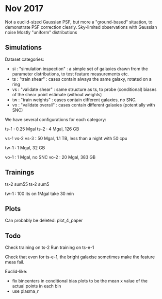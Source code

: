 Nov 2017
========

Not a euclid-sized Gaussian PSF, but more a "ground-based" situation, to demonstrate PSF correction clearly.
Sky-limited observations with Gaussian noise
Mostly "uniform" distributions


Simulations
-----------

Dataset categories:

  * si : "simulation inspection" : a simple set of galaxies drawn from the parameter distributions, to test feature measurements etc.
  * ts : "train shear" : cases contain always the same galaxy, rotated on a ring
  * vs : "validate shear" : same structure as ts, to probe (conditional) biases of the shear point estimate (without weights)
  * tw : "train weights" : cases contain different galaxies, no SNC.
  * vo : "validate overall" : cases contain different galaxies (potentially with SNC) 


We have several configurations for each category:


ts-1 : 0.25 Mgal
ts-2 : 4 Mgal, 126 GB

vs-1
vs-2
vs-3 : 50 Mgal, 1.1 TB, less than a night with 50 cpu


tw-1 : 1 Mgal, 32 GB

vo-1 : 1 Mgal, no SNC
vo-2 : 20 Mgal, 383 GB



Trainings
---------




ts-2 sum55
ts-2 sum5




tw-1 : 100 its on 1Mgal take 30 min




Plots
-----




Can probably be deleted:
plot_4_paper


Todo
----


Check training on ts-2
Run training on ts-e-1


Check that even for ts-e-1, the bright galaxise sometimes make the feature meas fail.

Euclid-like:
  * fix bincenters in conditional bias plots to be the mean x value of the actual points in each bin
  * use plasma_r




